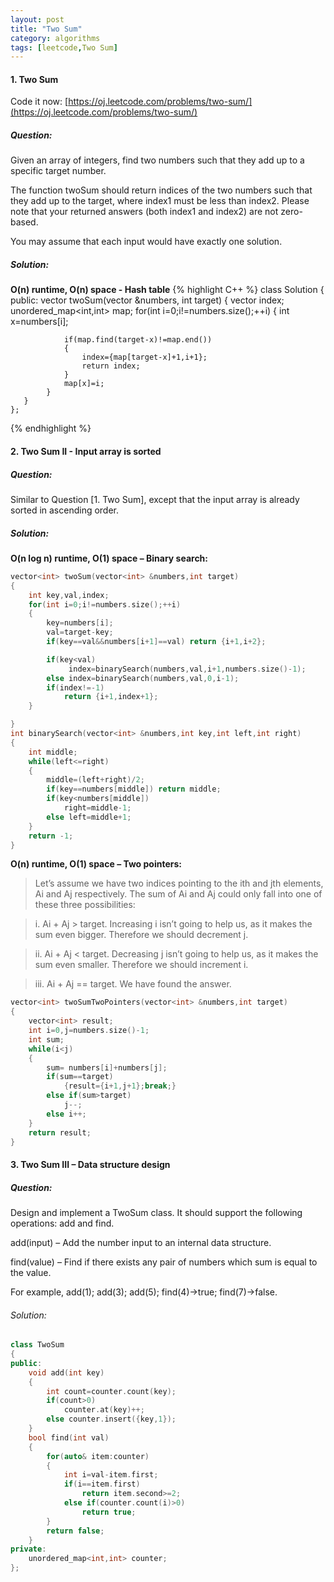 ```yaml
---
layout: post
title: "Two Sum"
category: algorithms
tags: [leetcode,Two Sum]
---
```

#### 1. Two Sum 

Code it now: [https://oj.leetcode.com/problems/two-sum/](https://oj.leetcode.com/problems/two-sum/)

##### Question: 

Given an array of integers, find two numbers such that they add up to a specific target number.

The function twoSum should return indices of the two numbers such that they add up to the target, where index1 must be less than index2. Please note that your returned answers (both index1 and index2) are not zero-based.

You may assume that each input would have exactly one solution.

##### Solution:
**O(n) runtime, O(n) space - Hash table**
{% highlight C++ %}
	class Solution {
	public:
	    vector<int> twoSum(vector<int> &numbers, int target) {
	      	vector<int> index;
	        unordered_map<int,int> map;
	        for(int i=0;i!=numbers.size();++i)
	        {
	        	int x=numbers[i]; 
	
	        	if(map.find(target-x)!=map.end())
	        	{
	        		index={map[target-x]+1,i+1};
	        		return index;
	        	}
	        	map[x]=i;
	        }
	   }
	};
{% endhighlight %}

#### 2. Two Sum II - Input array is sorted

##### Question:
Similar to Question [1. Two Sum], except that the input array is already sorted in ascending order.

##### Solution:

**O(n log n) runtime, O(1) space – Binary search:**

``` C++
vector<int> twoSum(vector<int> &numbers,int target)
{
	int key,val,index;
	for(int i=0;i!=numbers.size();++i)
	{
		key=numbers[i];
		val=target-key;
		if(key==val&&numbers[i+1]==val) return {i+1,i+2};

		if(key<val)			
			 index=binarySearch(numbers,val,i+1,numbers.size()-1);
		else index=binarySearch(numbers,val,0,i-1);		
		if(index!=-1)
			return {i+1,index+1};		
	}

}
int binarySearch(vector<int> &numbers,int key,int left,int right)
{
	int middle;
	while(left<=right)
	{
		middle=(left+right)/2;
		if(key==numbers[middle]) return middle;
		if(key<numbers[middle])
			right=middle-1;
		else left=middle+1;		
	}
	return -1;	
}
```
**O(n) runtime, O(1) space – Two pointers:**

> Let’s assume we have two indices pointing to the ith and jth elements, Ai and Aj
respectively. The sum of Ai and Aj could only fall into one of these three possibilities:

> i. Ai + Aj > target. Increasing i isn’t going to help us, as it makes the sum even
bigger. Therefore we should decrement j.

> ii. Ai + Aj < target. Decreasing j isn’t going to help us, as it makes the sum even
smaller. Therefore we should increment i.

> iii. Ai + Aj == target. We have found the answer.

``` C++
vector<int> twoSumTwoPointers(vector<int> &numbers,int target)
{
	vector<int> result;
	int i=0,j=numbers.size()-1;
	int sum;
	while(i<j)
	{
		sum= numbers[i]+numbers[j];
		if(sum==target)
			{result={i+1,j+1};break;}
		else if(sum>target)
			j--;
		else i++;
	}	
	return result;
}
```
#### 3. Two Sum III – Data structure design

##### Question:

Design and implement a TwoSum class. It should support the following operations: add and find.

add(input) – Add the number input to an internal data structure.

find(value) – Find if there exists any pair of numbers which sum is equal to the value.

For example, add(1); add(3); add(5); find(4)->true; find(7)->false.

###### Solution:

``` C++
class TwoSum
{
public:
	void add(int key)
	{
		int count=counter.count(key);
		if(count>0)
			counter.at(key)++;
		else counter.insert({key,1});
	}
	bool find(int val)
	{
		for(auto& item:counter)
		{
			int i=val-item.first;
			if(i==item.first)
				return item.second>=2;
			else if(counter.count(i)>0)
				return true;		
		}
		return false;
	}
private:
	unordered_map<int,int> counter;
};
```